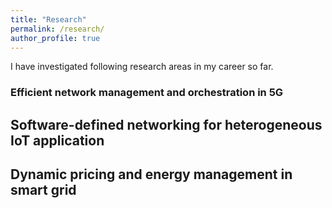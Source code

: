 ```yaml
---
title: "Research"
permalink: /research/
author_profile: true
---
```


I have investigated following research areas in my career so far.


<h3 "color:red">Efficient network management and orchestration in 5G</h3>

Software-defined networking for heterogeneous IoT application
--------------------------------------------------------

Dynamic pricing and energy management in smart grid
---------------------------------------------




